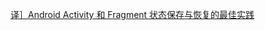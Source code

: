 [译］Android Activity 和 Fragment 状态保存与恢复的最佳实践](http://yifeng.studio/2016/12/19/android-fragment-state-saving-best-practices/)

